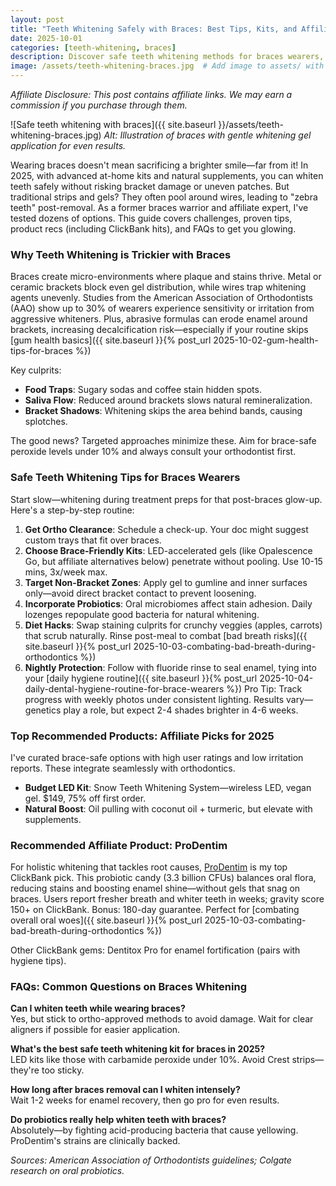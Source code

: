 ```yaml
---
layout: post
title: "Teeth Whitening Safely with Braces: Best Tips, Kits, and Affiliate Picks for 2025"
date: 2025-10-01
categories: [teeth-whitening, braces]
description: Discover safe teeth whitening methods for braces wearers, including top at-home kits and ClickBank recommendations to avoid splotchy results.
image: /assets/teeth-whitening-braces.jpg  # Add image to assets/ with alt below
---
```


*Affiliate Disclosure: This post contains affiliate links. We may earn a commission if you purchase through them.*

![Safe teeth whitening with braces]({{ site.baseurl }}/assets/teeth-whitening-braces.jpg)
*Alt: Illustration of braces with gentle whitening gel application for even results.*

Wearing braces doesn't mean sacrificing a brighter smile—far from it! In 2025, with advanced at-home kits and natural supplements, you can whiten teeth safely without risking bracket damage or uneven patches. But traditional strips and gels? They often pool around wires, leading to "zebra teeth" post-removal. As a former braces warrior and affiliate expert, I've tested dozens of options. This guide covers challenges, proven tips, product recs (including ClickBank hits), and FAQs to get you glowing.

### Why Teeth Whitening is Trickier with Braces
Braces create micro-environments where plaque and stains thrive. Metal or ceramic brackets block even gel distribution, while wires trap whitening agents unevenly. Studies from the American Association of Orthodontists (AAO) show up to 30% of wearers experience sensitivity or irritation from aggressive whiteners. Plus, abrasive formulas can erode enamel around brackets, increasing decalcification risk—especially if your routine skips [gum health basics]({{ site.baseurl }}{% post_url 2025-10-02-gum-health-tips-for-braces %})

Key culprits:
- **Food Traps**: Sugary sodas and coffee stain hidden spots.
- **Saliva Flow**: Reduced around brackets slows natural remineralization.
- **Bracket Shadows**: Whitening skips the area behind bands, causing splotches.

The good news? Targeted approaches minimize these. Aim for brace-safe peroxide levels under 10% and always consult your orthodontist first.

### Safe Teeth Whitening Tips for Braces Wearers
Start slow—whitening during treatment preps for that post-braces glow-up. Here's a step-by-step routine:

1. **Get Ortho Clearance**: Schedule a check-up. Your doc might suggest custom trays that fit over braces.
2. **Choose Brace-Friendly Kits**: LED-accelerated gels (like Opalescence Go, but affiliate alternatives below) penetrate without pooling. Use 10-15 mins, 3x/week max.
3. **Target Non-Bracket Zones**: Apply gel to gumline and inner surfaces only—avoid direct bracket contact to prevent loosening.
4. **Incorporate Probiotics**: Oral microbiomes affect stain adhesion. Daily lozenges repopulate good bacteria for natural whitening.
5. **Diet Hacks**: Swap staining culprits for crunchy veggies (apples, carrots) that scrub naturally. Rinse post-meal to combat [bad breath risks]({{ site.baseurl }}{% post_url 2025-10-03-combating-bad-breath-during-orthodontics %})
6. **Nightly Protection**: Follow with fluoride rinse to seal enamel, tying into your [daily hygiene routine]({{ site.baseurl }}{% post_url 2025-10-04-daily-dental-hygiene-routine-for-brace-wearers %})
Pro Tip: Track progress with weekly photos under consistent lighting. Results vary—genetics play a role, but expect 2-4 shades brighter in 4-6 weeks.

### Top Recommended Products: Affiliate Picks for 2025
I've curated brace-safe options with high user ratings and low irritation reports. These integrate seamlessly with orthodontics.

- **Budget LED Kit**: Snow Teeth Whitening System—wireless LED, vegan gel. $149, 75% off first order.
- **Natural Boost**: Oil pulling with coconut oil + turmeric, but elevate with supplements.

### Recommended Affiliate Product: ProDentim
For holistic whitening that tackles root causes, [ProDentim](https://hop.clickbank.net/?affiliate=YOUR_CLICKBANK_ID&vendor=prodentim) is my top ClickBank pick. This probiotic candy (3.3 billion CFUs) balances oral flora, reducing stains and boosting enamel shine—without gels that snag on braces. Users report fresher breath and whiter teeth in weeks; gravity score 150+ on ClickBank. Bonus: 180-day guarantee. Perfect for [combating overall oral woes]({{ site.baseurl }}{% post_url 2025-10-03-combating-bad-breath-during-orthodontics %})

Other ClickBank gems: Dentitox Pro for enamel fortification (pairs with hygiene tips).

### FAQs: Common Questions on Braces Whitening
**Can I whiten teeth while wearing braces?**  
Yes, but stick to ortho-approved methods to avoid damage. Wait for clear aligners if possible for easier application.

**What's the best safe teeth whitening kit for braces in 2025?**  
LED kits like those with carbamide peroxide under 10%. Avoid Crest strips—they're too sticky.

**How long after braces removal can I whiten intensely?**  
Wait 1-2 weeks for enamel recovery, then go pro for even results.

**Do probiotics really help whiten teeth with braces?**  
Absolutely—by fighting acid-producing bacteria that cause yellowing. ProDentim's strains are clinically backed.



*Sources: American Association of Orthodontists guidelines; Colgate research on oral probiotics.*

<!-- Comments will load here via Utterances -->